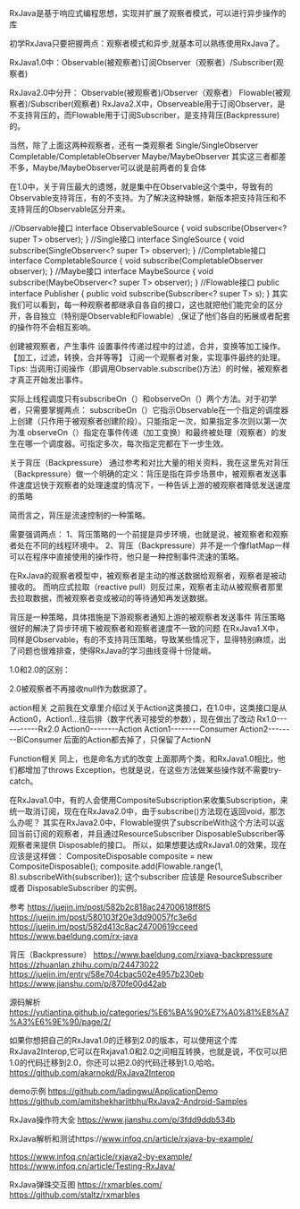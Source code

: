 RxJava是基于响应式编程思想，实现并扩展了观察者模式，可以进行异步操作的库


初学RxJava只要把握两点：观察者模式和异步,就基本可以熟练使用RxJava了。

RxJava1.0中：Observable(被观察者)订阅Observer（观察者）/Subscriber(观察者)

RxJava2.0中分开：
Observable(被观察者)/Observer（观察者）
Flowable(被观察者)/Subscriber(观察者)
RxJava2.X中，Observeable用于订阅Observer，是不支持背压的，而Flowable用于订阅Subscriber，是支持背压(Backpressure)的。

当然，除了上面这两种观察者，还有一类观察者
Single/SingleObserver
Completable/CompletableObserver
Maybe/MaybeObserver
其实这三者都差不多，Maybe/MaybeObserver可以说是前两者的复合体


在1.0中，关于背压最大的遗憾，就是集中在Observable这个类中，导致有的Observable支持背压，有的不支持。为了解决这种缺憾，新版本把支持背压和不支持背压的Observable区分开来。



//Observable接口
interface ObservableSource<T> {
    void subscribe(Observer<? super T> observer);
}
//Single接口
interface SingleSource<T> {
    void subscribe(SingleObserver<? super T> observer);
}
//Completable接口
interface CompletableSource {
    void subscribe(CompletableObserver observer);
}
//Maybe接口
interface MaybeSource<T> {
    void subscribe(MaybeObserver<? super T> observer);
}
//Flowable接口
public interface Publisher<T> {
    public void subscribe(Subscriber<? super T> s);
}
其实我们可以看到，每一种观察者都继承自各自的接口，这也就把他们能完全的区分开，各自独立（特别是Observable和Flowable）,保证了他们各自的拓展或者配套的操作符不会相互影响。



创建被观察者，产生事件
设置事件传递过程中的过滤，合并，变换等加工操作。【加工，过滤，转换，合并等等】
订阅一个观察者对象，实现事件最终的处理。
Tips: 当调用订阅操作（即调用Observable.subscribe()方法）的时候，被观察者才真正开始发出事件。


实际上线程调度只有subscribeOn（）和observeOn（）两个方法。对于初学者，只需要掌握两点：
subscribeOn（）它指示Observable在一个指定的调度器上创建（只作用于被观察者创建阶段）。只能指定一次，如果指定多次则以第一次为准
observeOn（）指定在事件传递（加工变换）和最终被处理（观察者）的发生在哪一个调度器。可指定多次，每次指定完都在下一步生效。


关于背压（Backpressure）
通过参考和对比大量的相关资料，我在这里先对背压（Backpressure）做一个明确的定义：背压是指在异步场景中，被观察者发送事件速度远快于观察者的处理速度的情况下，一种告诉上游的被观察者降低发送速度的策略

简而言之，背压是流速控制的一种策略。

需要强调两点：
1、背压策略的一个前提是异步环境，也就是说，被观察者和观察者处在不同的线程环境中。
2、背压（Backpressure）并不是一个像flatMap一样可以在程序中直接使用的操作符，他只是一种控制事件流速的策略。

在RxJava的观察者模型中，被观察者是主动的推送数据给观察者，观察者是被动接收的。
而响应式拉取（reactive pull）则反过来，观察者主动从被观察者那里去拉取数据，而被观察者变成被动的等待通知再发送数据。


背压是一种策略，具体措施是下游观察者通知上游的被观察者发送事件
背压策略很好的解决了异步环境下被观察者和观察者速度不一致的问题
在RxJava1.X中，同样是Observable，有的不支持背压策略，导致某些情况下，显得特别麻烦，出了问题也很难排查，使得RxJava的学习曲线变得十份陡峭。


1.0和2.0的区别：

2.0被观察者不再接收null作为数据源了。

action相关
之前我在文章里介绍过关于Action这类接口，在1.0中，这类接口是从Action0，Action1...往后排（数字代表可接受的参数），现在做出了改动
Rx1.0-----------Rx2.0
Action0--------Action
Action1--------Consumer
Action2--------BiConsumer
后面的Action都去掉了，只保留了ActionN

Function相关
同上，也是命名方式的改变
上面那两个类，和RxJava1.0相比，他们都增加了throws Exception，也就是说，在这些方法做某些操作就不需要try-catch。

在RxJava1.0中，有的人会使用CompositeSubscription来收集Subscription，来统一取消订阅，现在在RxJava2.0中，由于subscribe()方法现在返回void，那怎么办呢？
其实在RxJava2.0中，Flowable提供了subscribeWith这个方法可以返回当前订阅的观察者，并且通过ResourceSubscriber DisposableSubscriber等观察者来提供 Disposable的接口。
所以，如果想要达成RxJava1.0的效果，现在应该是这样做：
CompositeDisposable composite = new CompositeDisposable();
composite.add(Flowable.range(1, 8).subscribeWith(subscriber));
这个subscriber 应该是 ResourceSubscriber 或者 DisposableSubscriber 的实例。



参考
https://juejin.im/post/582b2c818ac24700618ff8f5
https://juejin.im/post/580103f20e3dd90057fc3e6d
https://juejin.im/post/582d413c8ac24700619cceed
https://www.baeldung.com/rx-java


背压（Backpressure）
https://www.baeldung.com/rxjava-backpressure
https://zhuanlan.zhihu.com/p/24473022
https://juejin.im/entry/58e704cbac502e4957b230eb
https://www.jianshu.com/p/870fe00d42ab


源码解析
https://yutiantina.github.io/categories/%E6%BA%90%E7%A0%81%E8%A7%A3%E6%9E%90/page/2/



如果你想把自己的RxJava1.0的迁移到2.0的版本，可以使用这个库RxJava2Interop,它可以在Rxjava1.0和2.0之间相互转换，也就是说，不仅可以把1.0的代码迁移到2.0，你还可以把2.0的代码迁移到1.0,哈哈。
https://github.com/akarnokd/RxJava2Interop


demo示例
https://github.com/ladingwu/ApplicationDemo
https://github.com/amitshekhariitbhu/RxJava2-Android-Samples


RxJava操作符大全
https://www.jianshu.com/p/3fdd9ddb534b



RxJava解析和测试https://www.infoq.cn/article/rxjava-by-example/

https://www.infoq.cn/article/rxjava2-by-example/
https://www.infoq.cn/article/Testing-RxJava/



RxJava弹珠交互图
https://rxmarbles.com/
https://github.com/staltz/rxmarbles













